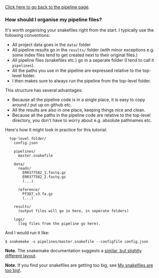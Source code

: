 [Click here to go back to the pipeline page](pipeline.md).

### How should I organise my pipeline files?

It's worth organising your snakefiles right from the start. I typically use the following
conventions:

* All project data goes in the `data/` folder 
* All pipeline results go in the `results/` folder  (with minor exceptions e.g. some index files tend to get created next to their original files.)
* All pipeline files (snakefiles etc.) go in a seperate folder (I tend to call it `pipelines`).
* All the paths you use in the pipeline are expressed relative to the top-level folder.
* I then makes sure to always run the pipeline from the top-level folder.

This structure has several advantages:

* Because all the pipeline code is in a single place, it is easy to copy around / put up on github etc.
* All the results are also in one place, keeping things nice and clean.
* Because all the paths in the pipeline code are relative to the top-level directory, you don't have to worry about e.g. absolute pathnames etc.

Here's how it might look in practice for this tutorial:

```
  top-level folder/
    config.json

    pipelines/
      master.snakefile

    data/
      reads/
        ERR377582_1.fastq.gz
        ERR377582_2.fastq.gz
        (...)

      reference/
        Pf3D7_v3.fa.gz
        (...)

    results/
      (output files will go in here, in seperate folders)

    logs/
      (log files from the pipeline go here).
````

And I would run it like:
```
$ snakemake -s pipelines/master.snakefile --configfile config.json
```

**Note.** The snakemake documentation suggests a [similar, but slightly different layout](https://snakemake.readthedocs.io/en/stable/snakefiles/deployment.html).

**Note.** If you find your snakefiles are getting too big, see [My snakefiles are too big!](My_snakefiles_are_too_big.md).
